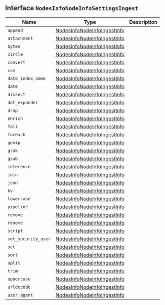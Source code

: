 ## Interface `NodesInfoNodeInfoSettingsIngest`

| Name | Type | Description |
| - | - | - |
| `append` | [NodesInfoNodeInfoIngestInfo](./NodesInfoNodeInfoIngestInfo.md) | &nbsp; |
| `attachment` | [NodesInfoNodeInfoIngestInfo](./NodesInfoNodeInfoIngestInfo.md) | &nbsp; |
| `bytes` | [NodesInfoNodeInfoIngestInfo](./NodesInfoNodeInfoIngestInfo.md) | &nbsp; |
| `circle` | [NodesInfoNodeInfoIngestInfo](./NodesInfoNodeInfoIngestInfo.md) | &nbsp; |
| `convert` | [NodesInfoNodeInfoIngestInfo](./NodesInfoNodeInfoIngestInfo.md) | &nbsp; |
| `csv` | [NodesInfoNodeInfoIngestInfo](./NodesInfoNodeInfoIngestInfo.md) | &nbsp; |
| `date_index_name` | [NodesInfoNodeInfoIngestInfo](./NodesInfoNodeInfoIngestInfo.md) | &nbsp; |
| `date` | [NodesInfoNodeInfoIngestInfo](./NodesInfoNodeInfoIngestInfo.md) | &nbsp; |
| `dissect` | [NodesInfoNodeInfoIngestInfo](./NodesInfoNodeInfoIngestInfo.md) | &nbsp; |
| `dot_expander` | [NodesInfoNodeInfoIngestInfo](./NodesInfoNodeInfoIngestInfo.md) | &nbsp; |
| `drop` | [NodesInfoNodeInfoIngestInfo](./NodesInfoNodeInfoIngestInfo.md) | &nbsp; |
| `enrich` | [NodesInfoNodeInfoIngestInfo](./NodesInfoNodeInfoIngestInfo.md) | &nbsp; |
| `fail` | [NodesInfoNodeInfoIngestInfo](./NodesInfoNodeInfoIngestInfo.md) | &nbsp; |
| `foreach` | [NodesInfoNodeInfoIngestInfo](./NodesInfoNodeInfoIngestInfo.md) | &nbsp; |
| `geoip` | [NodesInfoNodeInfoIngestInfo](./NodesInfoNodeInfoIngestInfo.md) | &nbsp; |
| `grok` | [NodesInfoNodeInfoIngestInfo](./NodesInfoNodeInfoIngestInfo.md) | &nbsp; |
| `gsub` | [NodesInfoNodeInfoIngestInfo](./NodesInfoNodeInfoIngestInfo.md) | &nbsp; |
| `inference` | [NodesInfoNodeInfoIngestInfo](./NodesInfoNodeInfoIngestInfo.md) | &nbsp; |
| `join` | [NodesInfoNodeInfoIngestInfo](./NodesInfoNodeInfoIngestInfo.md) | &nbsp; |
| `json` | [NodesInfoNodeInfoIngestInfo](./NodesInfoNodeInfoIngestInfo.md) | &nbsp; |
| `kv` | [NodesInfoNodeInfoIngestInfo](./NodesInfoNodeInfoIngestInfo.md) | &nbsp; |
| `lowercase` | [NodesInfoNodeInfoIngestInfo](./NodesInfoNodeInfoIngestInfo.md) | &nbsp; |
| `pipeline` | [NodesInfoNodeInfoIngestInfo](./NodesInfoNodeInfoIngestInfo.md) | &nbsp; |
| `remove` | [NodesInfoNodeInfoIngestInfo](./NodesInfoNodeInfoIngestInfo.md) | &nbsp; |
| `rename` | [NodesInfoNodeInfoIngestInfo](./NodesInfoNodeInfoIngestInfo.md) | &nbsp; |
| `script` | [NodesInfoNodeInfoIngestInfo](./NodesInfoNodeInfoIngestInfo.md) | &nbsp; |
| `set_security_user` | [NodesInfoNodeInfoIngestInfo](./NodesInfoNodeInfoIngestInfo.md) | &nbsp; |
| `set` | [NodesInfoNodeInfoIngestInfo](./NodesInfoNodeInfoIngestInfo.md) | &nbsp; |
| `sort` | [NodesInfoNodeInfoIngestInfo](./NodesInfoNodeInfoIngestInfo.md) | &nbsp; |
| `split` | [NodesInfoNodeInfoIngestInfo](./NodesInfoNodeInfoIngestInfo.md) | &nbsp; |
| `trim` | [NodesInfoNodeInfoIngestInfo](./NodesInfoNodeInfoIngestInfo.md) | &nbsp; |
| `uppercase` | [NodesInfoNodeInfoIngestInfo](./NodesInfoNodeInfoIngestInfo.md) | &nbsp; |
| `urldecode` | [NodesInfoNodeInfoIngestInfo](./NodesInfoNodeInfoIngestInfo.md) | &nbsp; |
| `user_agent` | [NodesInfoNodeInfoIngestInfo](./NodesInfoNodeInfoIngestInfo.md) | &nbsp; |

